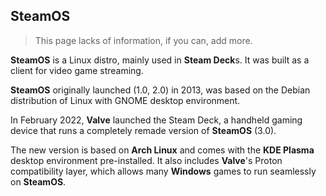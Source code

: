 ## SteamOS
> This page lacks of information, if you can, add more.

**SteamOS** is a Linux distro, mainly used in **Steam Deck**s. It was built as a client for video game streaming.

**SteamOS** originally launched (1.0, 2.0) in 2013, was based on the Debian distribution of Linux with GNOME desktop environment.

In February 2022, **Valve** launched the Steam Deck, a handheld gaming device that runs a completely remade version of **SteamOS** (3.0).

The new version is based on **Arch Linux** and comes with the **KDE Plasma** desktop environment pre-installed. It also includes **Valve**'s Proton compatibility layer, which allows many **Windows** games to run seamlessly on **SteamOS**.